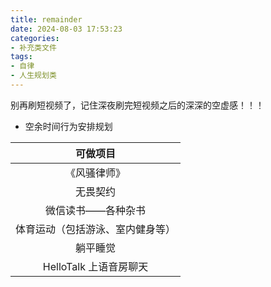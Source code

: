 ```yaml
---
title: remainder
date: 2024-08-03 17:53:23
categories:
- 补充类文件
tags:
- 自律
- 人生规划类
---
```


别再刷短视频了，记住深夜刷完短视频之后的深深的空虚感！！！



* 空余时间行为安排规划

|             可做项目             |
| :------------------------------: |
|           《风骚律师》           |
|             无畏契约             |
|        微信读书——各种杂书        |
| 体育运动（包括游泳、室内健身等） |
|             躺平睡觉             |
|      HelloTalk 上语音房聊天      |

